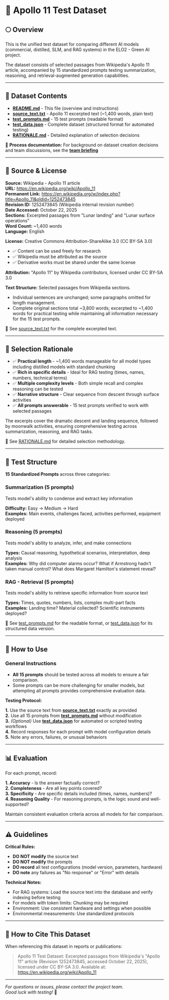 # 🚀 Apollo 11 Test Dataset

## 🌕 Overview

This is the unified test dataset for comparing different AI models (commercial,
distilled, SLM, and RAG systems) in the ELO2 - Green AI project.

The dataset consists of selected passages from Wikipedia's Apollo 11 article,
accompanied by 15 standardized prompts testing summarization, reasoning, and
retrieval-augmented generation capabilities.

---

## 📂 Dataset Contents

- **[README.md][readme]** - This file (overview and instructions)
- **[source_text.txt][source]** - Apollo 11 excerpted text (~1,400 words, plain text)
- **[test_prompts.md][prompts]** - 15 test prompts (readable format)
- **[test_data.json][json]** - Complete dataset (structured format for automated
  testing)
- **[RATIONALE.md][rationale]** - Detailed explanation of selection decisions

📌 **Process documentation:** For background on dataset creation decisions and
team discussions, see the **[team briefing](https://docs.google.com/document/d/1jAE2Y2BJDx014MAXCxyH0-2EgieL_tCxCEeMK4VWBNQ/edit?usp=sharing)**

[readme]: /test_dataset_apollo11/README.md  
[source]: /test_dataset_apollo11/source_text.txt  
[prompts]: /test_dataset_apollo11/test_prompts.md  
[json]: /test_dataset_apollo11/test_data.json  
[rationale]: /test_dataset_apollo11/RATIONALE.md

---

## 📄 Source & License

**Source:** Wikipedia - Apollo 11 article  
**URL:** <https://en.wikipedia.org/wiki/Apollo_11>  
**Permanent Link:**
<https://en.wikipedia.org/w/index.php?title=Apollo_11&oldid=1252473845>  
**Revision ID:** 1252473845 (Wikipedia internal revision number)  
**Date Accessed:** October 22, 2025  
**Sections:** Excerpted passages from "Lunar landing" and "Lunar surface
operations"  
**Word Count:** ~1,400 words  
**Language:** English

**License:** Creative Commons Attribution-ShareAlike 3.0 (CC BY-SA 3.0)

- ✅ Content can be used freely for research
- ✅ Wikipedia must be attributed as the source
- ✅ Derivative works must be shared under the same license

**Attribution:** "Apollo 11" by Wikipedia contributors, licensed under CC BY-SA 3.0

**Text Structure:** Selected passages from Wikipedia sections.

- Individual sentences are unchanged; some paragraphs omitted for length management.
- Complete original sections total ~3,800 words; excerpted to ~1,400 words for
practical testing while maintaining all information necessary for the 15 test prompts.

📌 See [source_text.txt][source] for the complete excerpted text.

---

## 🎯 Selection Rationale

- ✅ **Practical length** - ~1,400 words manageable for all model types including
distilled models with standard chunking
- ✅ **Rich in specific details** - Ideal for RAG testing (times, names, numbers,
technical terms)
- ✅ **Multiple complexity levels** - Both simple recall and complex reasoning can
be tested
- ✅ **Narrative structure** - Clear sequence from descent through surface
activities
- ✅ **All prompts answerable** - 15 test prompts verified to work with selected
passages

The excerpts cover the dramatic descent and landing sequence, followed by
moonwalk activities, ensuring comprehensive testing across summarization,
reasoning, and RAG tasks.

📌 See [RATIONALE.md][rationale] for detailed selection methodology.

---

## 📝 Test Structure

**15 Standardized Prompts** across three categories:

### Summarization (5 prompts)

Tests model's ability to condense and extract key information

**Difficulty:** Easy → Medium → Hard  
**Examples:** Main events, challenges faced, activities performed, equipment
deployed

### Reasoning (5 prompts)

Tests model's ability to analyze, infer, and make connections

**Types:** Causal reasoning, hypothetical scenarios, interpretation, deep
analysis  
**Examples:** Why did computer alarms occur? What if Armstrong hadn't taken
manual control? What does Margaret Hamilton's statement reveal?

### RAG - Retrieval (5 prompts)

Tests model's ability to retrieve specific information from source text

**Types:** Times, quotes, numbers, lists, complex multi-part facts  
**Examples:** Landing time? Material collected? Scientific instruments deployed?

📌 See [test_prompts.md][prompts] for the readable format, or [test_data.json][json]
for its structured data version.

---

## 🔧 How to Use

### General Instructions

- **All 15 prompts** should be tested across all models to ensure a fair comparison.
- Some prompts can be more challenging for smaller models,
but attempting all prompts provides comprehensive evaluation data.

**Testing Protocol:**

**1.** Use the source text from **[source_text.txt][source]** exactly
as provided  
**2.** Use all 15 prompts from **[test_prompts.md][prompts]**
without modification  
**3.** *(Optional)* Use **[test_data.json][json]** for automated or scripted
   testing workflows  
**4.** Record responses for each prompt with model configuration details  
**5.** Note any errors, failures, or unusual behaviors

---

## 📊 Evaluation

For each prompt, record:

**1. Accuracy** - Is the answer factually correct?  
**2. Completeness** - Are all key points covered?  
**3. Specificity** - Are specific details included (times, names, numbers)?  
**4. Reasoning Quality** - For reasoning prompts, is the logic sound and
   well-supported?  

Maintain consistent evaluation criteria across all models for fair comparison.

---

## ⚠️ Guidelines

**Critical Rules:**

- **DO NOT modify** the source text
- **DO NOT modify** the prompts
- **DO record** all test configurations (model version, parameters, hardware)
- **DO note** any failures as "No response" or "Error" with details

**Technical Notes:**

- For RAG systems: Load the source text into the database and verify indexing
  before testing
- For models with token limits: Chunking may be required
- Environment: Use consistent hardware and settings when possible
- Environmental measurements: Use standardized protocols

---

## 📖 How to Cite This Dataset

When referencing this dataset in reports or publications:

> Apollo 11 Test Dataset: Excerpted passages from Wikipedia's "Apollo 11" article
> (Revision 1252473845, accessed October 22, 2025), licensed under CC BY-SA 3.0.
> Available at: <https://en.wikipedia.org/wiki/Apollo_11>

---

*For questions or issues, please contact the project team.  
Good luck with testing!* 🚀
